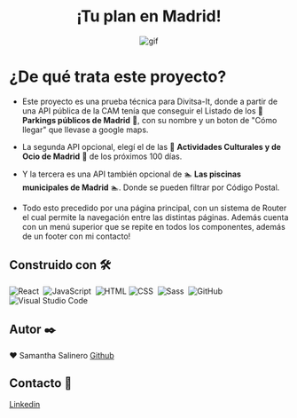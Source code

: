 <h1 align="center">¡Tu plan en Madrid!</h1>

<p align="center"><img  src="https://media.giphy.com/media/3KC2jD2QcBOSc/giphy.gif" alt="gif" /></p>

# ¿De qué trata este proyecto?

- Este proyecto es una prueba técnica para Divitsa-It, donde a partir de una API pública de la CAM tenía que conseguir el Listado de los :red_car: **Parkings públicos de Madrid** :red_car:, con su nombre y un boton de "Cómo llegar" que llevase a google maps.  

- La segunda API opcional, elegí el de las :art: **Actividades Culturales y de Ocio de Madrid** :art: de los próximos 100 días. 

- Y la tercera es una API también opcional de :swimmer: **Las piscinas municipales de Madrid** :swimmer:. Donde se pueden filtrar por Código Postal.

- Todo esto precedido por una página principal, con un sistema de Router el cual permite la navegación entre las distintas páginas. Además cuenta con un menú superior que se repite en todos los componentes, además de un footer con mi contacto!

## Construido con 🛠️️

![React](https://img.shields.io/badge/-React-333333?style=flat&logo=react)&nbsp;  ![JavaScript](https://img.shields.io/badge/-JavaScript-333333?style=flat&logo=javascript)&nbsp;
![HTML](https://img.shields.io/badge/-HTML-333333?style=flat&logo=HTML5)&nbsp;![CSS](https://img.shields.io/badge/-CSS-333333?style=flat&logo=CSS3&logoColor=1572B6)&nbsp; 
![Sass](https://img.shields.io/badge/Sass-333333?style=flat&logo=sass&logoColor=pink)&nbsp;
![GitHub](https://img.shields.io/badge/-GitHub-333333?style=flat&logo=github)&nbsp; &nbsp;
![Visual Studio Code](https://img.shields.io/badge/-Visual%20Studio%20Code-333333?style=flat&logo=visual-studio-code&logoColor=007ACC)&nbsp;

## Autor ✒️

:heart: Samantha Salinero [Github](https://github.com/sasalinero)

## Contacto 📱

<a href="https://www.linkedin.com/in/samantha-salinero/" target="about_blank">Linkedin</a>
